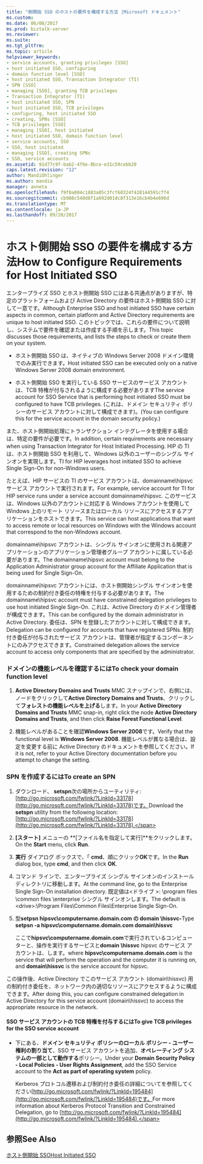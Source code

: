 ```yaml
---
title: "側開始 SSO のホストの要件を構成する方法 |Microsoft ドキュメント"
ms.custom: 
ms.date: 06/08/2017
ms.prod: biztalk-server
ms.reviewer: 
ms.suite: 
ms.tgt_pltfrm: 
ms.topic: article
helpviewer_keywords:
- service accounts, granting privileges [SSO]
- host initiated SSO, configuring
- domain function level [SSO]
- host initiated SSO, Transaction Integrator (TI)
- SPN [SSO]
- managing [SSO], granting TCB privileges
- Transaction Integrator (TI)
- host initiated SSO, SPN
- host initiated SSO, TCB privileges
- configuring, host initiated SSO
- creating, SPNs [SSO]
- TCB privileges [SSO]
- managing [SSO], host initiated
- host initiated SSO, domain function level
- service accounts, SSO
- SSO, host initiated
- managing [SSO], creating SPNs
- SSO, service accounts
ms.assetid: 91d77c9f-bab2-4f6e-8bce-e31c59cebb20
caps.latest.revision: "12"
author: MandiOhlinger
ms.author: mandia
manager: anneta
ms.openlocfilehash: f9f8a004c1883a05c3fcf60324f428144591cff4
ms.sourcegitcommit: cb908c540d8f1a692d01dc8f313e16cb4b4e696d
ms.translationtype: MT
ms.contentlocale: ja-JP
ms.lasthandoff: 09/20/2017
---
```

# <a name="how-to-configure-requirements-for-host-initiated-sso"></a><span data-ttu-id="3dec0-102">ホスト側開始 SSO の要件を構成する方法</span><span class="sxs-lookup"><span data-stu-id="3dec0-102">How to Configure Requirements for Host Initiated SSO</span></span>
<span data-ttu-id="3dec0-103">エンタープライズ SSO とホスト側開始 SSO にはある共通点がありますが、特定のプラットフォームおよび Active Directory の要件はホスト側開始 SSO に対して一意です。</span><span class="sxs-lookup"><span data-stu-id="3dec0-103">Although Enterprise SSO and host initiated SSO have certain aspects in common, certain platform and Active Directory requirements are unique to host initiated SSO.</span></span> <span data-ttu-id="3dec0-104">このトピックでは、これらの要件について説明し、システムで要件を確認または作成する手順を示します。</span><span class="sxs-lookup"><span data-stu-id="3dec0-104">This topic discusses those requirements, and lists the steps to check or create them on your system.</span></span>  
  
-   <span data-ttu-id="3dec0-105">ホスト側開始 SSO は、ネイティブの Windows Server 2008 ドメイン環境でのみ実行できます。</span><span class="sxs-lookup"><span data-stu-id="3dec0-105">Host initiated SSO can be executed only on a native Windows Server 2008 domain environment.</span></span>  
  
-   <span data-ttu-id="3dec0-106">ホスト側開始 SSO を実行している SSO サービスのサービス アカウントは、TCB 特権が付与されるように構成する必要があります</span><span class="sxs-lookup"><span data-stu-id="3dec0-106">The service account for SSO Service that is performing host initiated SSO must be configured to have TCB privileges.</span></span> <span data-ttu-id="3dec0-107">(これは、ドメイン セキュリティ ポリシーのサービス アカウントに対して構成できます)。</span><span class="sxs-lookup"><span data-stu-id="3dec0-107">(You can configure this for the service account in the domain security policy.)</span></span>  
  
 <span data-ttu-id="3dec0-108">また、ホスト側開始処理にトランザクション インテグレータを使用する場合は、特定の要件が必要です。</span><span class="sxs-lookup"><span data-stu-id="3dec0-108">In addition, certain requirements are necessary when using Transaction Integrator for Host Initiated Processing.</span></span> <span data-ttu-id="3dec0-109">HIP の TI は、ホスト側開始 SSO を利用して、Windows 以外のユーザーのシングル サインオンを実現します。</span><span class="sxs-lookup"><span data-stu-id="3dec0-109">TI for HIP leverages host initiated SSO to achieve Single Sign-On for non-Windows users.</span></span>  
  
 <span data-ttu-id="3dec0-110">たとえば、HIP サービスの TI のサービス アカウントは、domainname\hipsvc サービス アカウントで実行されます。</span><span class="sxs-lookup"><span data-stu-id="3dec0-110">For example, service account for TI for HIP service runs under a service account domainname\hipsvc.</span></span> <span data-ttu-id="3dec0-111">このサービスは、Windows 以外のアカウントに対応する Windows アカウントを使用して Windows 上のリモート リソースまたはローカル リソースにアクセスするアプリケーションをホストできます。</span><span class="sxs-lookup"><span data-stu-id="3dec0-111">This service can host applications that want to access remote or local resources on Windows with the Windows account that correspond to the non-Windows account.</span></span>  
  
 <span data-ttu-id="3dec0-112">domainname\hipsvc アカウントは、シングル サインオンに使用される関連アプリケーションのアプリケーション管理者グループ アカウントに属している必要があります。</span><span class="sxs-lookup"><span data-stu-id="3dec0-112">The domainname\hipsvc account must belong to the Application Administrator group account for the Affiliate Application that is being used for Single Sign-On.</span></span>  
  
 <span data-ttu-id="3dec0-113">domainname\hipsvc アカウントには、ホスト側開始シングル サインオンを使用するための制約付き委任の特権を付与する必要があります。</span><span class="sxs-lookup"><span data-stu-id="3dec0-113">The domainname\hipsvc account must have constrained delegation privileges to use host initiated Single Sign-On.</span></span> <span data-ttu-id="3dec0-114">これは、Active Directory のドメイン管理者が構成できます。</span><span class="sxs-lookup"><span data-stu-id="3dec0-114">This can be configured by the domain administrator in Active Directory.</span></span> <span data-ttu-id="3dec0-115">委任は、SPN を登録したアカウントに対して構成できます。</span><span class="sxs-lookup"><span data-stu-id="3dec0-115">Delegation can be configured for accounts that have registered SPNs.</span></span> <span data-ttu-id="3dec0-116">制約付き委任が付与されたサービス アカウントは、管理者が指定するコンポーネントにのみアクセスできます。</span><span class="sxs-lookup"><span data-stu-id="3dec0-116">Constrained delegation allows the service account to access only components that are specified by the administrator.</span></span>  
  
### <a name="to-check-your-domain-function-level"></a><span data-ttu-id="3dec0-117">ドメインの機能レベルを確認するには</span><span class="sxs-lookup"><span data-stu-id="3dec0-117">To check your domain function level</span></span>  
  
1.  <span data-ttu-id="3dec0-118">**Active Directory Domains and Trusts** MMC スナップインで、右側には、ノードをクリックして**Active Directory Domains and Trusts**、クリックして**フォレストの機能レベルを上げる**します。</span><span class="sxs-lookup"><span data-stu-id="3dec0-118">In your **Active Directory Domains and Trusts** MMC snap-in, right click the node **Active Directory Domains and Trusts**, and then click **Raise Forest Functional Level**.</span></span>  
  
2.  <span data-ttu-id="3dec0-119">機能レベルがあることを確認**Windows Server 2008**です。</span><span class="sxs-lookup"><span data-stu-id="3dec0-119">Verify that the functional level is **Windows Server 2008**.</span></span> <span data-ttu-id="3dec0-120">機能レベルが異なる場合は、設定を変更する前に Active Directory のドキュメントを参照してください。</span><span class="sxs-lookup"><span data-stu-id="3dec0-120">If it is not, refer to your Active Directory documentation before you attempt to change the setting.</span></span>  
  
### <a name="to-create-an-spn"></a><span data-ttu-id="3dec0-121">SPN を作成するには</span><span class="sxs-lookup"><span data-stu-id="3dec0-121">To create an SPN</span></span>  
  
1.  <span data-ttu-id="3dec0-122">ダウンロード、 **setspn**次の場所からユーティリティ: [http://go.microsoft.com/fwlink/?LinkId=33178](http://go.microsoft.com/fwlink/?LinkId=33178)です。</span><span class="sxs-lookup"><span data-stu-id="3dec0-122">Download the **setspn** utility from the following location: [http://go.microsoft.com/fwlink/?LinkId=33178](http://go.microsoft.com/fwlink/?LinkId=33178).</span></span>  
  
2.  <span data-ttu-id="3dec0-123">**[スタート]** メニューの **[ファイル名を指定して実行]**をクリックします。</span><span class="sxs-lookup"><span data-stu-id="3dec0-123">On the **Start** menu, click **Run**.</span></span>  
  
3.  <span data-ttu-id="3dec0-124">**実行** ダイアログ ボックスで、「 **cmd**、順にクリック**OK**です。</span><span class="sxs-lookup"><span data-stu-id="3dec0-124">In the **Run** dialog box, type **cmd**, and then click **OK**.</span></span>  
  
4.  <span data-ttu-id="3dec0-125">コマンド ラインで、エンタープライズ シングル サインオンのインストール ディレクトリに移動します。</span><span class="sxs-lookup"><span data-stu-id="3dec0-125">At the command line, go to the Enterprise Single Sign-On installation directory.</span></span> <span data-ttu-id="3dec0-126">既定値は\<ドライブ >: \program files \common files \enterprise シングル サインオンします。</span><span class="sxs-lookup"><span data-stu-id="3dec0-126">The default is \<drive>:\Program Files\Common Files\Enterprise Single Sign-On.</span></span>  
  
5.  <span data-ttu-id="3dec0-127">型**setpsn hipsvc\computername.domain.com の domain \hissvc-**</span><span class="sxs-lookup"><span data-stu-id="3dec0-127">Type **setpsn -a hipsvc\computername.domain.com domain\hissvc**</span></span>  
  
     <span data-ttu-id="3dec0-128">ここで**hipsvc\computername.domain.com**で実行されているコンピューターと、操作を実行するサービスと**domain \hissvc** hipsvc のサービス アカウントは、します。</span><span class="sxs-lookup"><span data-stu-id="3dec0-128">where **hipsvc\computername.domain.com** is the service that will perform the operation and the computer it is running on, and **domain\hissvc** is the service account for hipsvc.</span></span>  
  
 <span data-ttu-id="3dec0-129">この操作後、Active Directory でこのサービス アカウント (domain\hissvc) 用の制約付き委任を、ネットワーク内の適切なリソースにアクセスするように構成できます。</span><span class="sxs-lookup"><span data-stu-id="3dec0-129">After doing this, you can configure constrained delegation in Active Directory for this service account (domain\hissvc) to access the appropriate resource in the network.</span></span>  
  
#### <a name="to-give-tcb-privileges-for-the-sso-service-account"></a><span data-ttu-id="3dec0-130">SSO サービス アカウントの TCB 特権を付与するには</span><span class="sxs-lookup"><span data-stu-id="3dec0-130">To give TCB privileges for the SSO service account</span></span>  
  
-   <span data-ttu-id="3dec0-131">下にある、**ドメイン セキュリティ ポリシーのローカル ポリシー - ユーザー権利の割り当て**、SSO サービス アカウントを追加、**オペレーティング システムの一部として動作する**ポリシー。</span><span class="sxs-lookup"><span data-stu-id="3dec0-131">Under your **Domain Security Policy - Local Policies - User Rights Assignment**, add the SSO Service account to the **Act as part of operating system** policy.</span></span>  
  
     <span data-ttu-id="3dec0-132">Kerberos プロトコル遷移および制約付き委任の詳細についてを参照してください[http://go.microsoft.com/fwlink/?LinkId=195484](http://go.microsoft.com/fwlink/?LinkId=195484)です。</span><span class="sxs-lookup"><span data-stu-id="3dec0-132">For more information about Kerberos Protocol Transition and Constrained Delegation, go to [http://go.microsoft.com/fwlink/?LinkId=195484](http://go.microsoft.com/fwlink/?LinkId=195484).</span></span>  
  
## <a name="see-also"></a><span data-ttu-id="3dec0-133">参照</span><span class="sxs-lookup"><span data-stu-id="3dec0-133">See Also</span></span>  
 [<span data-ttu-id="3dec0-134">ホスト側開始 SSO</span><span class="sxs-lookup"><span data-stu-id="3dec0-134">Host Initiated SSO</span></span>](../core/host-initiated-sso.md)